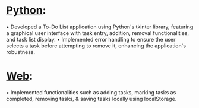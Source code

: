 # [Python](https://github.com/AfreenInnovates/todo-list/tree/master/Todo%20list%20(python)):
• Developed a To-Do List application using Python's tkinter library, featuring a graphical user interface with task entry, addition, removal functionalities, and task list display.
• Implemented error handling to ensure the user selects a task before attempting to remove it, enhancing the application's robustness.

# [Web](https://github.com/AfreenInnovates/todo-list/tree/master/Todo%20list%20(web%20app)): 
• Implemented functionalities such as adding tasks, marking tasks as completed, removing tasks, & saving tasks locally using localStorage.
